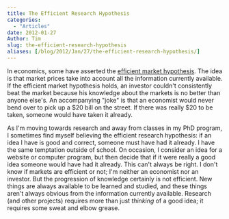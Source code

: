 ```yaml
---
title: The Efficient Research Hypothesis
categories:
  - "Articles"
date: 2012-01-27
Author: Tim
slug: the-efficient-research-hypothesis
aliases: [/blog/2012/Jan/27/the-efficient-research-hypothesis/]
---
```


In economics, some have asserted the [efficient market hypothesis](http://en.wikipedia.org/wiki/Efficient_market_hypothesis). The idea is that market prices take into account all the information currently available. If the efficient market hypothesis holds, an investor couldn't consistently beat the market because his knowledge about the markets is no better than anyone else's. An accompanying "joke" is that an economist would never bend over to pick up a \$20 bill on the street. If there was really \$20 to be taken, someone would have taken it already.

As I'm moving towards research and away from classes in my PhD program, I sometimes find myself believing the efficient research hypothesis: if an idea I have is good and correct, someone must have had it already. I have the same temptation outside of school. On occasion, I consider an idea for a website or computer program, but then decide that if it were really a good idea someone would have had it already. This can't always be right. I don't know if markets are efficient or not; I'm neither an economist nor an investor. But the progression of knowledge certainly is not efficient. New things are always available to be learned and studied, and these things aren't always obvious from the information currently available. Research (and other projects) requires more than just _thinking_ of a good idea; it requires some sweat and elbow grease.

